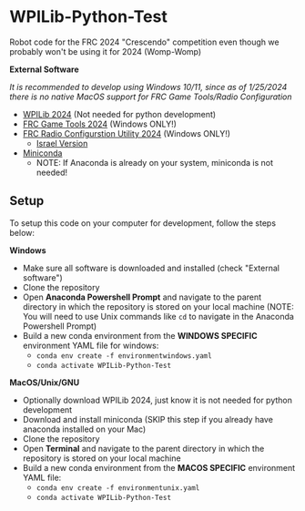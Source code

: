 # WPILib-Python-Test

Robot code for the FRC 2024 "Crescendo" competition even though we probably won't be using it for 2024 (Womp-Womp)

**External Software**

_It is recommended to develop using Windows 10/11, since as of 1/25/2024 there is no native MacOS support for FRC Game Tools/Radio Configuration_

- [WPILib 2024](https://github.com/wpilibsuite/allwpilib/releases/tag/v2024.2.1) (Not needed for python development)
- [FRC Game Tools 2024](https://www.ni.com/en/support/downloads/drivers/download.frc-game-tools.html#500107) (Windows ONLY!)
- [FRC Radio Configurstion Utility 2024](https://firstfrc.blob.core.windows.net/frc2024/Radio/FRC_Radio_Configuration_24_0_1.zip) (Windows ONLY!)
  - [Israel Version](https://firstfrc.blob.core.windows.net/frc2024/Radio/FRC_Radio_Configuration_24_0_1_IL.zip)
- [Miniconda](https://docs.conda.io/projects/miniconda/en/latest/miniconda-install.html)
  - NOTE: If Anaconda is already on your system, miniconda is not needed!
## Setup

To setup this code on your computer for development, follow the steps below:

**Windows**
- Make sure all software is downloaded and installed (check "External software")
- Clone the repository
- Open **Anaconda Powershell Prompt** and navigate to the parent directory in which the repository is stored on your local machine (NOTE: You will need to use Unix commands like `cd` to navigate in the Anaconda Powershell Prompt)
- Build a new conda environment from the **WINDOWS SPECIFIC** environment YAML file for windows:
  - `conda env create -f environmentwindows.yaml`
  - `conda activate WPILib-Python-Test`

**MacOS/Unix/GNU**
- Optionally download WPILib 2024, just know it is not needed for python development
- Download and install miniconda (SKIP this step if you already have anaconda installed on your Mac)
- Clone the repository
- Open **Terminal** and navigate to the parent directory in which the repository is stored on your local machine
- Build a new conda environment from the **MACOS SPECIFIC** environment YAML file:
  - `conda env create -f environmentunix.yaml`
  - `conda activate WPILib-Python-Test`
